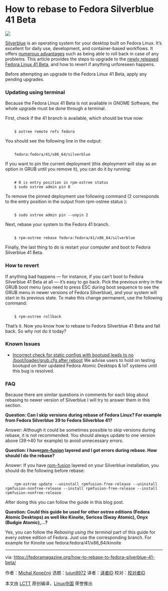 [#]: subject: "How to rebase to Fedora Silverblue 41 Beta"
[#]: via: "https://fedoramagazine.org/how-to-rebase-to-fedora-silverblue-41-beta/"
[#]: author: "Michal Konečný https://fedoramagazine.org/author/zlopez/"
[#]: collector: "lujun9972/lctt-scripts-1705972010"
[#]: translator: " "
[#]: reviewer: " "
[#]: publisher: " "
[#]: url: " "

How to rebase to Fedora Silverblue 41 Beta
======

![][1]

[Silverblue][2] is an operating system for your desktop built on Fedora Linux. It’s excellent for daily use, development, and container-based workflows. It offers [numerous advantages][3] such as being able to roll back in case of any problems. This article provides the steps to upgrade to the [newly released Fedora Linux 41 Beta][4], and how to revert if anything unforeseen happens.

Before attempting an upgrade to the Fedora Linux 41 Beta, apply any pending upgrades.

### Updating using terminal

Because the Fedora LInux 41 Beta is not available in GNOME Software, the whole upgrade must be done through a terminal.

First, check if the 41 branch is available, which should be true now:

```

    $ ostree remote refs fedora

```

You should see the following line in the output:

```

    fedora:fedora/41/x86_64/silverblue

```

If you want to pin the current deployment (this deployment will stay as an option in GRUB until you remove it), you can do it by running:

```

    # 0 is entry position in rpm-ostree status
    $ sudo ostree admin pin 0

```

To remove the pinned deployment use following command (2 corresponds to the entry position in the output from rpm-ostree status ):

```

    $ sudo ostree admin pin --unpin 2

```

Next, rebase your system to the Fedora 41 branch.

```

    $ rpm-ostree rebase fedora:fedora/41/x86_64/silverblue

```

Finally, the last thing to do is restart your computer and boot to Fedora Silverblue 41 Beta.

### How to revert

If anything bad happens — for instance, if you can’t boot to Fedora Silverblue 41 Beta at all — it’s easy to go back. Pick the previous entry in the GRUB boot menu (you need to press ESC during boot sequence to see the GRUB menu in newer versions of Fedora Silverblue), and your system will start in its previous state. To make this change permanent, use the following command:

```

    $ rpm-ostree rollback

```

That’s it. Now you know how to rebase to Fedora Silverblue 41 Beta and fall back. So why not do it today?

### Known Issues

  * [Incorrect check for static configs with bootupd leads to no /boot/loader/grub.cfg after reboot][5]
We advise users to hold on testing bootupd on their updated Fedora Atomic Desktops & IoT systems until this bug is resolved.



### FAQ

Because there are similar questions in comments for each blog about rebasing to newer version of Silverblue I will try to answer them in this section.

**Question: Can I skip versions during rebase of Fedora Linux? For example from Fedora Silverblue 39 to Fedora Silverblue 41?**

Answer: Although it could be sometimes possible to skip versions during rebase, it is not recommended. You should always update to one version above (39->40 for example) to avoid unnecessary errors.

**Question: I have[rpm-fusion][6] layered and I got errors during rebase. How should I do the rebase?**

Answer: If you have [rpm-fusion][6] layered on your Silverblue installation, you should do the following before rebase:

```

    rpm-ostree update --uninstall rpmfusion-free-release --uninstall rpmfusion-nonfree-release --install rpmfusion-free-release --install rpmfusion-nonfree-release

```

After doing this you can follow the guide in this blog post.

**Question: Could this guide be used for other ostree editions (Fedora Atomic Desktops) as well like Kinoite, Sericea (Sway Atomic), Onyx (Budgie Atomic),…?**

Yes, you can follow the _Rebasing using the terminal_ part of this guide for every ostree edition of Fedora. Just use the corresponding branch. For example for Kinoite use fedora:fedora/41/x86_64/kinoite

--------------------------------------------------------------------------------

via: https://fedoramagazine.org/how-to-rebase-to-fedora-silverblue-41-beta/

作者：[Michal Konečný][a]
选题：[lujun9972][b]
译者：[译者ID](https://github.com/译者ID)
校对：[校对者ID](https://github.com/校对者ID)

本文由 [LCTT](https://github.com/LCTT/TranslateProject) 原创编译，[Linux中国](https://linux.cn/) 荣誉推出

[a]: https://fedoramagazine.org/author/zlopez/
[b]: https://github.com/lujun9972
[1]: https://fedoramagazine.org/wp-content/uploads/2024/09/silverblue-f41-beta-816x345.jpg
[2]: https://docs.fedoraproject.org/en-US/fedora-silverblue/
[3]: https://fedoramagazine.org/give-fedora-silverblue-a-test-drive/
[4]: https://fedoramagazine.org/announcing-fedora-linux-41-beta/
[5]: https://bugzilla.redhat.com/show_bug.cgi?id=2312453
[6]: https://rpmfusion.org/
